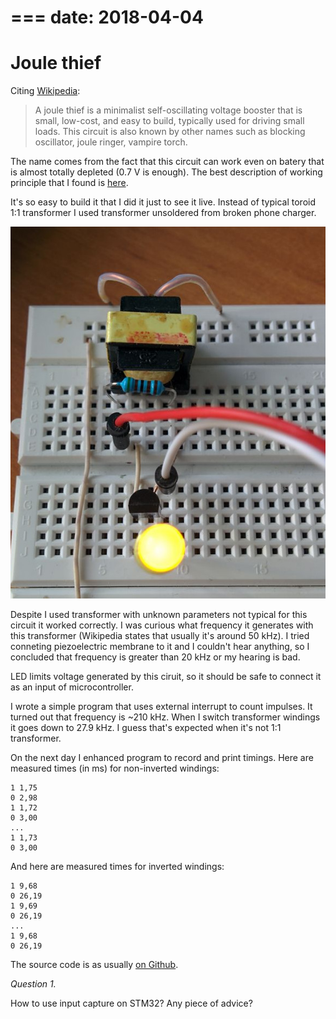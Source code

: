 ===
date: 2018-04-04
===
# Joule thief

Citing [Wikipedia](https://en.wikipedia.org/wiki/Joule_thief):
> A joule thief is a minimalist self-oscillating voltage booster that is small, low-cost, and easy to build,
> typically used for driving small loads. This circuit is also known by other names such as blocking oscillator,
> joule ringer, vampire torch.

The name comes from the fact that this circuit can work even on batery that
is almost totally depleted (0.7 V is enough).
The best description of working principle that I found is [here](http://madscientisthut.com/wordpress/daily-blog/joule-thief-simulation-ii/attachment/jtsim/).

It's so easy to build it that I did it just to see it live. Instead of typical
toroid 1:1 transformer I used transformer unsoldered from broken phone charger.

![joule thief](006-1.jpg)

Despite I used transformer with unknown parameters not typical for this circuit it worked correctly.
I was curious what frequency it generates with this transformer (Wikipedia states that
usually it's around 50 kHz). I tried conneting piezoelectric membrane to it and I couldn't hear
anything, so I concluded that frequency is greater than 20 kHz or my hearing is bad.

LED limits voltage generated by this ciruit, so it should be safe to connect it
as an input of microcontroller.

I wrote a simple program that uses external interrupt to count impulses. It turned out
that frequency is ~210 kHz. When I switch transformer windings it goes down to
27.9 kHz. I guess that's expected when it's not 1:1 transformer.

On the next day I enhanced program to record and print timings. Here are measured
times (in ms) for non-inverted windings:

```
1 1,75
0 2,98
1 1,72
0 3,00
...
1 1,73
0 3,00
```
And here are measured times for inverted windings:
```
1 9,68
0 26,19
1 9,69
0 26,19
...
1 9,68
0 26,19
```
The source code is as usually [on Github](https://github.com/tocisz/forthplay/blob/master/exti/exti2.fs).

*Question 1.*

How to use input capture on STM32? Any piece of advice?
